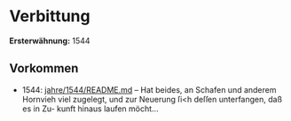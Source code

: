 # Verbittung

**Ersterwähnung:** 1544

## Vorkommen
- 1544: [jahre/1544/README.md](../jahre/1544/README.md) – Hat
beides, an Schafen und anderem Hornvieh viel zugelegt,
und zur Neuerung ſi<h deſſen unterfangen, daß es in Zu-
kunft hinaus laufen möcht...
